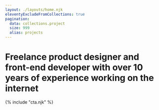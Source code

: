 ```yaml
---
layout: ./layouts/home.njk
eleventyExcludeFromCollections: true
pagination:
  data: collections.project
  size: 999
  alias: projects
---
```


# Freelance product designer and front-end developer with over 10 years of experience working on the internet

{% include "cta.njk" %}
